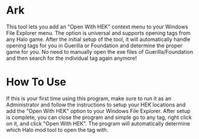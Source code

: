 # Ark
This tool lets you add an "Open With HEK" context menu to your Windows File Explorer menu. The option is universal and supports opening tags from any Halo game. After the initial setup of the tool, it will automatically handle opening tags for you in Guerilla or Foundation and determine the proper game for you. No need to manually open the exe files of Guerilla/Foundation and then search for the individual tag again anymore! 
# How To Use
If this is your first time using this program, make sure to run it as an Administrator and follow the instructions to setup your HEK locations and add the "Open With HEK" option to your Windows File Explorer. After setup is complete, you can close the program and simple go to any tag, right click on it, and click "Open With HEK". The program will automatically determine which Halo mod tool to open the tag with. 

